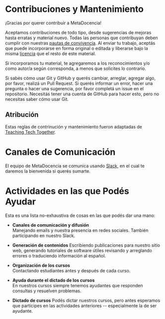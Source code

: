 # Contribuciones y Mantenimiento 

¡Gracias por querer contribuir a MetaDocencia!

Aceptamos contribuciones de todo tipo, desde sugerencias de mejoras hasta erratas y material nuevo. Todas las personas que
contribuyan deben cumplir con nuestras [pautas de convivencia](CÓDIGO-DE-CONDUCTA.md).  Al enviar tu trabajo, aceptás que puede incorporarse en forma original o editada y liberarse bajo la misma [licencia](https://github.com/MetaDocencia/docs/blob/master/LICENCIA.md) que el resto de este material. 

Si incorporamos tu material, te agregaremos a los reconocimientos y/o como autor/a según corresponda, a menos que solicites lo contrario.

Si sabés cómo usar Git y GitHub y querés cambiar, arreglar, agregar algo, por favor, realizá un Pull Request. Si querés informar un error, hacer una pregunta o hacer una sugerencia, por favor completá un issue en el repositorio. Necesitás tener una cuenta de GitHub para hacer esto, pero no necesitas saber cómo usar Git.

## Atribución

Estas reglas de contrinución y mantenimiento fueron adaptadas de [Teaching Tech Together](http://teachtogether.tech/#s:joining-contributing).

# Canales de Comunicación

El equipo de MetaDocencia se comunica usando [Slack](https://join.slack.com/t/metadocencia/shared_invite/zt-cq1hleoz-Ij2AgXKJBjg03sRuoxLhjg), en el cual te daremos la bienvenida si querés sumarte. 

# Actividades en las que Podés Ayudar

Esta es una lista no-exhaustiva de cosas en las que podés dar una mano:

- **Canales de comunicación y difusión**  
	Manejando emails y nuestra presencia en redes sociales. También participando en nuestro Slack.

- **Generación de contenidos**
	Escribiendo publicaciones para nuestro sitio web, generando tutoriales de software útiles revisando y arreglando errores o traduciendo información al español.

- **Organización de los cursos**  
	Contactando estudiantes antes y después de cada curso.

- **Ayuda durante el dictado de los cursos**   
	En nuestros cursos siempre tenemos ayudantes que responden consultas y resuelven problemas. 

- **Dictado de cursos**
	Podés dictar nuestros cursos, pero antes esperamos que participes en las actividades anteriores -- especialmente la de ser ayudante.
